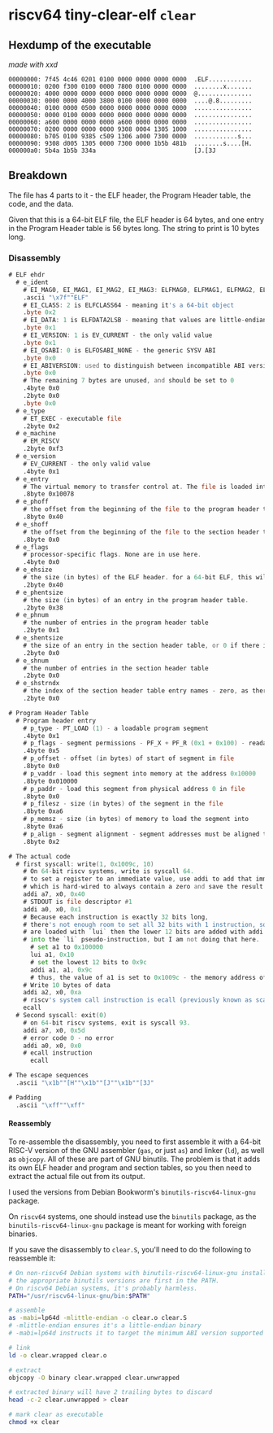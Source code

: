 # riscv64 tiny-clear-elf `clear`

## Hexdump of the executable

*made with xxd*

```xxd
00000000: 7f45 4c46 0201 0100 0000 0000 0000 0000  .ELF............
00000010: 0200 f300 0100 0000 7800 0100 0000 0000  ........x.......
00000020: 4000 0000 0000 0000 0000 0000 0000 0000  @...............
00000030: 0000 0000 4000 3800 0100 0000 0000 0000  ....@.8.........
00000040: 0100 0000 0500 0000 0000 0000 0000 0000  ................
00000050: 0000 0100 0000 0000 0000 0000 0000 0000  ................
00000060: a600 0000 0000 0000 a600 0000 0000 0000  ................
00000070: 0200 0000 0000 0000 9308 0004 1305 1000  ................
00000080: b705 0100 9385 c509 1306 a000 7300 0000  ............s...
00000090: 9308 d005 1305 0000 7300 0000 1b5b 481b  ........s....[H.
000000a0: 5b4a 1b5b 334a                           [J.[3J
```

## Breakdown

The file has 4 parts to it - the ELF header, the Program Header table, the code, and the data.

Given that this is a 64-bit ELF file, the ELF header is 64 bytes, and one entry in the Program Header table is 56 bytes long. The string to print is 10 bytes long.

### Disassembly

```asm
# ELF ehdr
  # e_ident
    # EI_MAG0, EI_MAG1, EI_MAG2, EI_MAG3: ELFMAG0, ELFMAG1, ELFMAG2, ELFMAG3 - the ELF magic number
    .ascii "\x7f""ELF"
    # EI_CLASS: 2 is ELFCLASS64 - meaning it's a 64-bit object
    .byte 0x2
    # EI_DATA: 1 is ELFDATA2LSB - meaning that values are little-endian encoded
    .byte 0x1
    # EI_VERSION: 1 is EV_CURRENT - the only valid value
    .byte 0x1
    # EI_OSABI: 0 is ELFOSABI_NONE - the generic SYSV ABI
    .byte 0x0
    # EI_ABIVERSION: used to distinguish between incompatible ABI versions. Unused for the SYSV ABI
    .byte 0x0
    # The remaining 7 bytes are unused, and should be set to 0
    .4byte 0x0
    .2byte 0x0
    .byte 0x0
  # e_type
    # ET_EXEC - executable file
    .2byte 0x2
  # e_machine
    # EM_RISCV
    .2byte 0xf3
  # e_version
    # EV_CURRENT - the only valid value
    .4byte 0x1
  # e_entry
    # The virtual memory to transfer control at. The file is loaded into memory address 0x10000, and the code starts 0x78 bytes into the file
    .8byte 0x10078
  # e_phoff
    # the offset from the beginning of the file to the program header table
    .8byte 0x40
  # e_shoff
    # the offset from the beginning of the file to the section header table - zero, as there is no section header table
    .8byte 0x0
  # e_flags
    # processor-specific flags. None are in use here.
    .4byte 0x0
  # e_ehsize
    # the size (in bytes) of the ELF header. for a 64-bit ELF, this will always be 64
    .2byte 0x40
  # e_phentsize
    # the size (in bytes) of an entry in the program header table.
    .2byte 0x38
  # e_phnum
    # the number of entries in the program header table
    .2byte 0x1
  # e_shentsize
    # the size of an entry in the section header table, or 0 if there is no section header table
    .2byte 0x0
  # e_shnum
    # the number of entries in the section header table
    .2byte 0x0
  # e_shstrndx
    # the index of the section header table entry names - zero, as there is no section header table
    .2byte 0x0

# Program Header Table
  # Program header entry
    # p_type - PT_LOAD (1) - a loadable program segment
    .4byte 0x1
    # p_flags - segment permissions - PF_X + PF_R (0x1 + 0x100) - readable and executable
    .4byte 0x5
    # p_offset - offset (in bytes) of start of segment in file
    .8byte 0x0
    # p_vaddr - load this segment into memory at the address 0x10000
    .8byte 0x010000
    # p_paddr - load this segment from physical address 0 in file
    .8byte 0x0
    # p_filesz - size (in bytes) of the segment in the file
    .8byte 0xa6
    # p_memsz - size (in bytes) of memory to load the segment into
    .8byte 0xa6
    # p_align - segment alignment - segment addresses must be aligned to multiples of this value
    .8byte 0x2

# The actual code
  # first syscall: write(1, 0x1009c, 10)
    # On 64-bit riscv systems, write is syscall 64.
    # to set a register to an immediate value, use addi to add that immediate to the register x0
    # which is hard-wired to always contain a zero and save the result to the target regiser.
    addi a7, x0, 0x40
    # STDOUT is file descriptor #1
    addi a0, x0, 0x1
    # Because each instruction is exactly 32 bits long,
    # there's not enough room to set all 32 bits with 1 instruction, so the upper 20 bits
    # are loaded with `lui` then the lower 12 bits are added with addi. This can be condensed
    # into the `li` pseudo-instruction, but I am not doing that here.
      # set a1 to 0x100000
      lui a1, 0x10
      # set the lowest 12 bits to 0x9c
      addi a1, a1, 0x9c
      # thus, the value of a1 is set to 0x1009c - the memory address of the data to print.
    # Write 10 bytes of data
    addi a2, x0, 0xa
    # riscv's system call instruction is ecall (previously known as scall)
    ecall
  # Second syscall: exit(0)
    # on 64-bit riscv systems, exit is syscall 93.
    addi a7, x0, 0x5d
    # error code 0 - no error
    addi a0, x0, 0x0
    # ecall instruction
      ecall

# The escape sequences
  .ascii "\x1b""[H""\x1b""[J""\x1b""[3J"

# Padding
  .ascii "\xff""\xff"
```

#### Reassembly

To re-assemble the disassembly, you need to first assemble it with a 64-bit RISC-V version of the GNU assembler (`gas`, or just `as`) and linker (`ld`), as well as `objcopy`. All of these are part of GNU binutils. The problem is that it adds its own ELF header and program and section tables, so you then need to extract the actual file out from its output.

I used the versions from Debian Bookworm's `binutils-riscv64-linux-gnu` package.

On `riscv64` systems, one should instead use the `binutils` package, as the `binutils-riscv64-linux-gnu` package is meant for working with foreign binaries.

If you save the disassembly to `clear.S`, you'll need to do the following to reassemble it:

```sh
# On non-riscv64 Debian systems with binutils-riscv64-linux-gnu installed, this will ensure
# the appropriate binutils versions are first in the PATH.
# On riscv64 Debian systems, it's probably harmless.
PATH="/usr/riscv64-linux-gnu/bin:$PATH"

# assemble
as -mabi=lp64d -mlittle-endian -o clear.o clear.S
# -mlittle-endian ensures it's a little-endian binary
# -mabi=lp64d instructs it to target the minimum ABI version supported by Debian

# link
ld -o clear.wrapped clear.o

# extract
objcopy -O binary clear.wrapped clear.unwrapped

# extracted binary will have 2 trailing bytes to discard
head -c-2 clear.unwrapped > clear

# mark clear as executable
chmod +x clear
```
